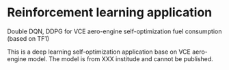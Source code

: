 # Reinforcement learning application

Double DQN, DDPG for VCE aero-engine self-optimization fuel consumption (based on TF1)

This is  a deep learning self-optimization application base on VCE aero-engine model. The model is from XXX institude and cannot be published.
